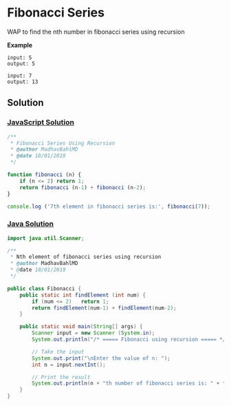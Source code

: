 # Fibonacci Series

WAP to find the nth number in fibonacci series using recursion

**Example**

```
input: 5
output: 5

input: 7
output: 13
```

## Solution

### [JavaScript Solution](./fibonacci.js)

```js
/**
 * Fibonacci Series Using Recursion
 * @author MadhavBahlMD
 * @date 18/01/2019
 */

function fibonacci (n) {
    if (n <= 2) return 1;
    return fibonacci (n-1) + fibonacci (n-2);
}

console.log ('7th element in fibonacci series is:', fibonacci(7));
```

### [Java Solution](./Fibonacci.java)

```java
import java.util.Scanner;

/**
 * Nth element of fibonacci series using recursion
 * @author MadhavBahlMD
 * @date 18/01/2019
 */

public class Fibonacci {
    public static int findElement (int num) {
        if (num <= 2)   return 1;
        return findElement(num-1) + findElement(num-2);
    }

    public static void main(String[] args) {
        Scanner input = new Scanner (System.in);
        System.out.println("/* ===== Fibonacci using recursion ===== */");

        // Take the input
        System.out.print("\nEnter the value of n: ");
        int n = input.nextInt();

        // Print the result
        System.out.println(n + "th number of fibonacci series is: " + findElement(n));
    }
}
```